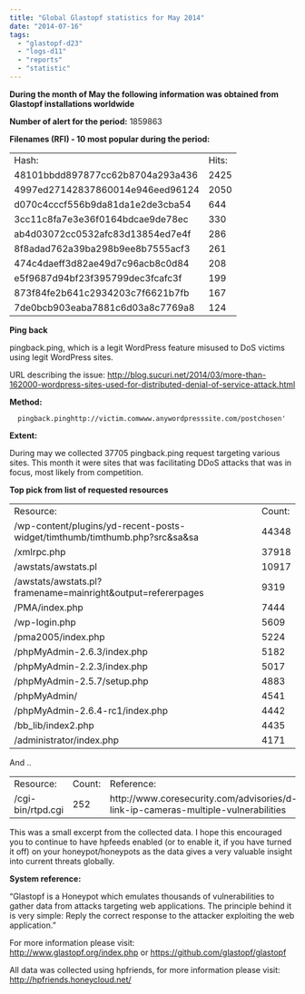 ```yaml
---
title: "Global Glastopf statistics for May 2014"
date: "2014-07-16"
tags: 
  - "glastopf-d23"
  - "logs-d11"
  - "reports"
  - "statistic"
---
```


**During the month of May the following information was obtained from Glastopf installations worldwide**  
  
**Number of alert for the period:** 1859863  
  
**Filenames (RFI) - 10 most popular during the period:**  
  
  
  
  
  
  
  
  
  
  
  
  
  

<table><tbody><tr><td>Hash:</td><td>Hits:</td></tr><tr><td>48101bbdd897877cc62b8704a293a436</td><td>2425</td></tr><tr><td>4997ed27142837860014e946eed96124</td><td>2050</td></tr><tr><td>d070c4cccf556b9da81da1e2de3cba54</td><td>644</td></tr><tr><td>3cc11c8fa7e3e36f0164bdcae9de78ec</td><td>330</td></tr><tr><td>ab4d03072cc0532afc83d13854ed7e4f</td><td>286</td></tr><tr><td>8f8adad762a39ba298b9ee8b7555acf3</td><td>261</td></tr><tr><td>474c4daeff3d82ae49d7c96acb8c0d84</td><td>208</td></tr><tr><td>e5f9687d94bf23f395799dec3fcafc3f</td><td>199</td></tr><tr><td>873f84fe2b641c2934203c7f6621b7fb</td><td>167</td></tr><tr><td>7de0bcb903eaba7881c6d03a8c7769a8</td><td>124</td></tr></tbody></table>

  
  
  
  
**Ping back**  
  
pingback.ping, which is a legit WordPress feature misused to DoS victims using legit WordPress sites.  
  
URL describing the issue: http://blog.sucuri.net/2014/03/more-than-162000-wordpress-sites-used-for-distributed-denial-of-service-attack.html  
  
**Method:**  
  
`  
pingback.pinghttp://victim.comwww.anywordpresssite.com/postchosen'  
`  
  
**Extent:**  
  
During may we collected 37705 pingback.ping request targeting various sites. This month it were sites that was facilitating DDoS attacks that was in focus, most likely from competition.  
  
  
**Top pick from list of requested resources**  
  
  
  
  
  
  
  
  
  
  
  
  
  
  
  
  
  

<table><tbody><tr><td>Resource:</td><td>Count:</td></tr><tr><td>/wp-content/plugins/yd-recent-posts-widget/timthumb/timthumb.php?src&amp;sa&amp;sa</td><td>44348</td></tr><tr><td>/xmlrpc.php</td><td>37918</td></tr><tr><td>/awstats/awstats.pl</td><td>10917</td></tr><tr><td>/awstats/awstats.pl?framename=mainright&amp;output=refererpages</td><td>9319</td></tr><tr><td>/PMA/index.php</td><td>7444</td></tr><tr><td>/wp-login.php</td><td>5609</td></tr><tr><td>/pma2005/index.php</td><td>5224</td></tr><tr><td>/phpMyAdmin-2.6.3/index.php</td><td>5182</td></tr><tr><td>/phpMyAdmin-2.2.3/index.php</td><td>5017</td></tr><tr><td>/phpMyAdmin-2.5.7/setup.php</td><td>4883</td></tr><tr><td>/phpMyAdmin/</td><td>4541</td></tr><tr><td>/phpMyAdmin-2.6.4-rc1/index.php</td><td>4442</td></tr><tr><td>/bb_lib/index2.php</td><td>4435</td></tr><tr><td>/administrator/index.php</td><td>4171</td></tr></tbody></table>

  
  
And ..  
  
  
  
  

<table><tbody><tr><td>Resource:</td><td>Count:</td><td>Reference:</td></tr><tr><td>/cgi-bin/rtpd.cgi</td><td>252</td><td>http://www.coresecurity.com/advisories/d-link-ip-cameras-multiple-vulnerabilities</td></tr></tbody></table>

  
  
This was a small excerpt from the collected data. I hope this encouraged you to continue to have hpfeeds enabled (or to enable it, if you have turned it off) on your honeypot/honeypots as the data gives a very valuable insight into current threats globally.  
  
  
**System reference:**  
  
“Glastopf is a Honeypot which emulates thousands of vulnerabilities to gather data from attacks targeting web applications. The principle behind it is very simple: Reply the correct response to the attacker exploiting the web application.”  
  
For more information please visit:  
http://www.glastopf.org/index.php or https://github.com/glastopf/glastopf  
  
All data was collected using hpfriends, for more information please visit: http://hpfriends.honeycloud.net/
